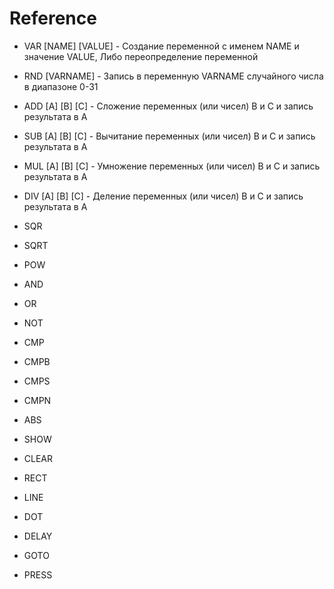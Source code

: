 # Reference

- VAR [NAME] [VALUE] - Создание переменной с именем NAME и значение VALUE, Либо переопределение переменной

- RND [VARNAME]      - Запись в переменную VARNAME случайного числа в диапазоне 0-31

- ADD [A] [B] [C]    - Сложение переменных (или чисел) B и C и запись результата в A

- SUB [A] [B] [C]    - Вычитание переменных (или чисел) B и C и запись результата в A

- MUL [A] [B] [C]    - Умножение переменных (или чисел) B и C и запись результата в A

- DIV [A] [B] [C]    - Деление переменных (или чисел) B и C и запись результата в A

- SQR

- SQRT               

- POW

- AND

- OR

- NOT

- CMP

- CMPB

- CMPS

- CMPN

- ABS

- SHOW

- CLEAR

- RECT

- LINE

- DOT

- DELAY

- GOTO

- PRESS
